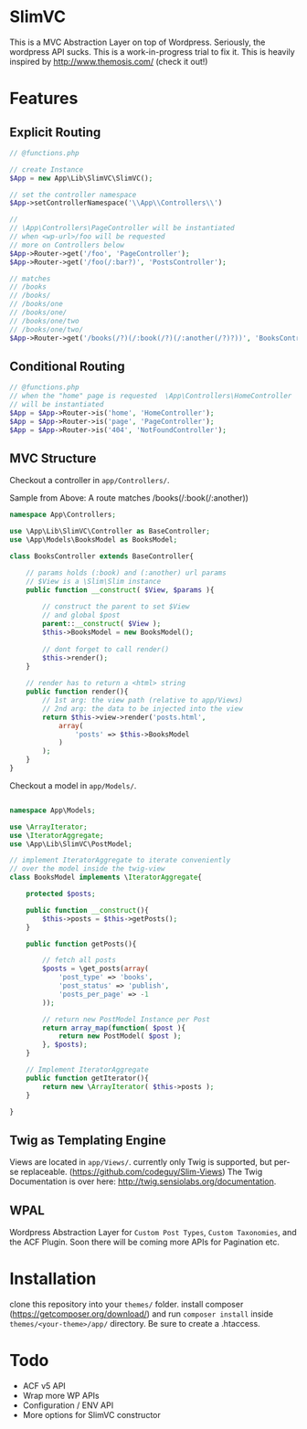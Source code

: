 # SlimVC
This is a MVC Abstraction Layer on top of Wordpress. Seriously, the wordpress API sucks. This is a work-in-progress trial to fix it.
This is heavily inspired by http://www.themosis.com/ (check it out!)



# Features

## Explicit Routing

```PHP
// @functions.php

// create Instance
$App = new App\Lib\SlimVC\SlimVC();

// set the controller namespace
$App->setControllerNamespace('\\App\\Controllers\\')

//
// \App\Controllers\PageController will be instantiated
// when <wp-url>/foo will be requested 
// more on Controllers below
$App->Router->get('/foo', 'PageController');
$App->Router->get('/foo(/:bar?)', 'PostsController');

// matches
// /books
// /books/
// /books/one
// /books/one/
// /books/one/two
// /books/one/two/
$App->Router->get('/books(/?)(/:book(/?)(/:another(/?)?))', 'BooksController');
```
## Conditional Routing
```PHP
// @functions.php
// when the "home" page is requested  \App\Controllers\HomeController
// will be instantiated
$App = $App->Router->is('home', 'HomeController');
$App = $App->Router->is('page', 'PageController');
$App = $App->Router->is('404', 'NotFoundController');
```
## MVC Structure

Checkout a controller in `app/Controllers/`.

Sample from Above: A route matches /books(/:book(/:another))

```PHP
namespace App\Controllers;

use \App\Lib\SlimVC\Controller as BaseController;
use \App\Models\BooksModel as BooksModel;

class BooksController extends BaseController{

	// params holds (:book) and (:another) url params
	// $View is a \Slim\Slim instance
	public function __construct( $View, $params ){
		
		// construct the parent to set $View 
		// and global $post
		parent::__construct( $View );
		$this->BooksModel = new BooksModel();
		
		// dont forget to call render()
		$this->render();
	}
	
	// render has to return a <html> string
	public function render(){
		// 1st arg: the view path (relative to app/Views)
		// 2nd arg: the data to be injected into the view
		return $this->view->render('posts.html',
			array(
				'posts' => $this->BooksModel
			)
		);
	}
}

```

Checkout a model in `app/Models/`.

```PHP

namespace App\Models;

use \ArrayIterator;
use \IteratorAggregate;
use \App\Lib\SlimVC\PostModel;

// implement IteratorAggregate to iterate conveniently
// over the model inside the twig-view
class BooksModel implements \IteratorAggregate{

	protected $posts;

	public function __construct(){
		$this->posts = $this->getPosts();
	}

	public function getPosts(){

		// fetch all posts
		$posts = \get_posts(array(
			'post_type' => 'books',
			'post_status' => 'publish',
			'posts_per_page' => -1
		));

		// return new PostModel Instance per Post
		return array_map(function( $post ){
			return new PostModel( $post );
		}, $posts);
	}

	// Implement IteratorAggregate
	public function getIterator(){
		return new \ArrayIterator( $this->posts );
	}

}

```

## Twig as Templating Engine
Views are located in `app/Views/`.
currently only Twig is supported, but per-se replaceable. (https://github.com/codeguy/Slim-Views)
The Twig Documentation is over here: http://twig.sensiolabs.org/documentation.

## WPAL
Wordpress Abstraction Layer for `Custom Post Types`, `Custom Taxonomies`, and the ACF Plugin. Soon there will be coming more APIs for Pagination etc.

# Installation
clone this repository into your `themes/` folder.
install composer (https://getcomposer.org/download/) and run `composer install` inside `themes/<your-theme>/app/` directory.
Be sure to create a .htaccess.


# Todo

- ACF v5 API
- Wrap more WP APIs 
- Configuration / ENV API
- More options for SlimVC constructor